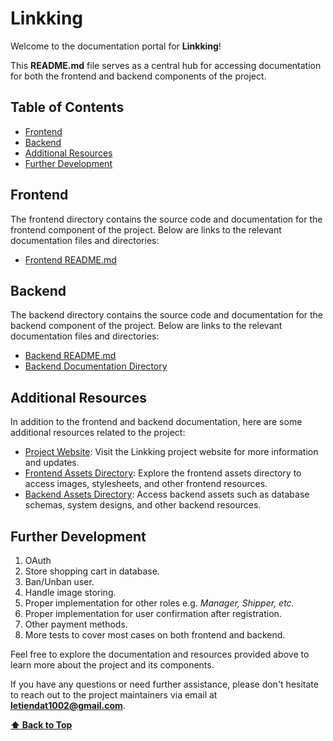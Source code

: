 # Linkking

Welcome to the documentation portal for **Linkking**!

This **README.md** file serves as a central hub for accessing documentation for both the frontend and backend components
of the project.

## Table of Contents

- [Frontend](#frontend)
- [Backend](#backend)
- [Additional Resources](#additional-resources)
- [Further Development](#further-development)

## Frontend

The frontend directory contains the source code and documentation for the frontend component of the project. Below are
links to the relevant documentation files and directories:

- [Frontend README.md](frontend/README.md)

## Backend

The backend directory contains the source code and documentation for the backend component of the project. Below are
links to the relevant documentation files and directories:

- [Backend README.md](backend/README.md)
- [Backend Documentation Directory](backend/docs/)

## Additional Resources

In addition to the frontend and backend documentation, here are some additional resources related to the project:

- [Project Website](https://linkking-shop.vercel.app): Visit the Linkking project website for more information and
  updates.
- [Frontend Assets Directory](frontend/src/assets): Explore the frontend assets directory to access images, stylesheets,
  and other frontend resources.
- [Backend Assets Directory](backend/assets): Access backend assets such as database schemas, system designs, and other
  backend resources.

## Further Development

1. OAuth
2. Store shopping cart in database.
3. Ban/Unban user.
4. Handle image storing.
5. Proper implementation for other roles e.g. _Manager, Shipper, etc._
6. Proper implementation for user confirmation after registration.
7. Other payment methods.
8. More tests to cover most cases on both frontend and backend.

Feel free to explore the documentation and resources provided above to learn more about the project and its components.

If you have any questions or need further assistance, please don't hesitate to reach out to the project maintainers via
email at **letiendat1002@gmail.com**.

**[⬆ Back to Top](#linkking)**
